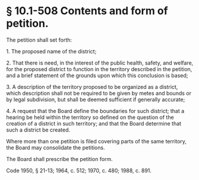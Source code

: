 # § 10.1-508 Contents and form of petition.

<p>The petition shall set forth:</p><p>1. The proposed name of the district;</p><p>2. That there is need, in the interest of the public health, safety, and welfare, for the proposed district to function in the territory described in the petition, and a brief statement of the grounds upon which this conclusion is based;</p><p>3. A description of the territory proposed to be organized as a district, which description shall not be required to be given by metes and bounds or by legal subdivision, but shall be deemed sufficient if generally accurate;</p><p>4. A request that the Board define the boundaries for such district; that a hearing be held within the territory so defined on the question of the creation of a district in such territory; and that the Board determine that such a district be created.</p><p>Where more than one petition is filed covering parts of the same territory, the Board may consolidate the petitions.</p><p>The Board shall prescribe the petition form.</p><p>Code 1950, § 21-13; 1964, c. 512; 1970, c. 480; 1988, c. 891.</p>